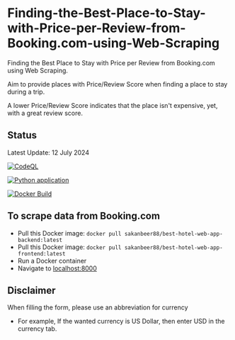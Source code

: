 # Finding-the-Best-Place-to-Stay-with-Price-per-Review-from-Booking.com-using-Web-Scraping
Finding the Best Place to Stay with Price per Review from Booking.com using Web Scraping.  

Aim to provide places with Price/Review Score when finding a place to stay during a trip.  

A lower Price/Review Score indicates that the place isn't expensive, yet, with a great review score.   

## Status
Latest Update: 12 July 2024

[![CodeQL](https://github.com/sakan811/Find-the-Best-Place-to-Stay-with-Price-per-Review/actions/workflows/codeql.yml/badge.svg)](https://github.com/sakan811/Find-the-Best-Place-to-Stay-with-Price-per-Review/actions/workflows/codeql.yml)  

[![Python application](https://github.com/sakan811/Find-the-Best-Place-to-Stay-with-Price-per-Review/actions/workflows/python-app.yml/badge.svg)](https://github.com/sakan811/Find-the-Best-Place-to-Stay-with-Price-per-Review/actions/workflows/python-app.yml)

[![Docker Build](https://github.com/sakan811/Find-the-Best-Place-to-Stay-with-Price-per-Review/actions/workflows/docker-build.yml/badge.svg)](https://github.com/sakan811/Find-the-Best-Place-to-Stay-with-Price-per-Review/actions/workflows/docker-build.yml)

## To scrape data from Booking.com
- Pull this Docker image: ```docker pull sakanbeer88/best-hotel-web-app-backend:latest```
- Pull this Docker image: ```docker pull sakanbeer88/best-hotel-web-app-frontend:latest```
- Run a Docker container
- Navigate to [localhost:8000](http://localhost:8000)

## Disclaimer
When filling the form, please use an abbreviation for currency
- For example, If the wanted currency is US Dollar, then enter USD in the currency tab.